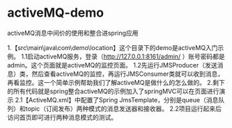 # activeMQ-demo
activeMQ消息中间价的使用和整合进spring应用

1.【src\main\java\com\demo\location】这个目录下的demo是activeMQ入门示例。
1.1启动activeMQ服务，登录（http://127.0.0.1:8161/admin/ ）账号密码都是admin。这个页面就是activeMQ的监控页面。
1.2先运行JMSProducer（发送消息）类，然后查看activeMQ的监控，再运行JMSConsumer类就可以收到消息，再看监控。这一个简单示例帮助我们了解activeMQ是做什么的怎么做的。
2.剩下的所有代码就是spring整合activeMQ的示例加入了springMVC可以在页面进行演示
2.1【ActiveMQ.xml】中配置了Spring JmsTemplate，分别是queue（消息队列）和topic（订阅发布）两种模式的消息发送器和接收器。
2.2项目运行起来后访问首页即可进行两种消息模式的测试。
